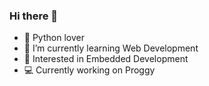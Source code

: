 ### Hi there 👋

- 🐍 Python lover
- 🌱 I’m currently learning Web Development
- 💠 Interested in Embedded Development
- 💻 Currently working on Proggy
